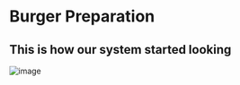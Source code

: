 # Burger Preparation

## This is how our system started looking

![image](https://user-images.githubusercontent.com/103323625/180835806-83e11de4-3016-419f-b489-7435e9f0dbbb.png)
